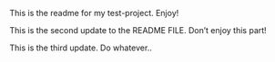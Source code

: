 This is the readme for my test-project. Enjoy!

This is the second update to the README FILE. Don’t enjoy this part!

This is the third update. Do whatever..